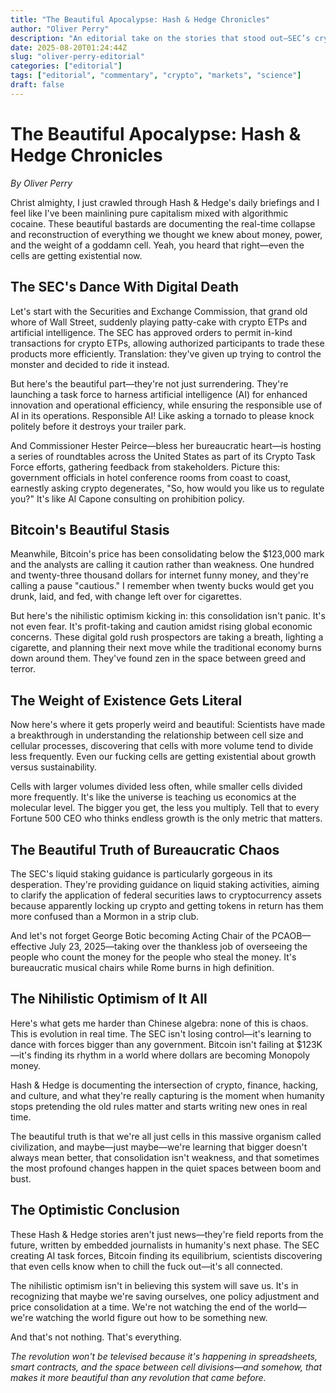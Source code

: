 ```yaml
---
title: "The Beautiful Apocalypse: Hash & Hedge Chronicles"
author: "Oliver Perry"
description: "An editorial take on the stories that stood out—SEC’s crypto dance, Bitcoin’s stasis, and the weight of a cell."
date: 2025-08-20T01:24:44Z
slug: "oliver-perry-editorial"
categories: ["editorial"]
tags: ["editorial", "commentary", "crypto", "markets", "science"]
draft: false
---
```


# The Beautiful Apocalypse: Hash & Hedge Chronicles
*By Oliver Perry*

Christ almighty, I just crawled through Hash & Hedge's daily briefings and I feel like I've been mainlining pure capitalism mixed with algorithmic cocaine. These beautiful bastards are documenting the real-time collapse and reconstruction of everything we thought we knew about money, power, and the weight of a goddamn cell. Yeah, you heard that right—even the cells are getting existential now.

## The SEC's Dance With Digital Death

Let's start with the Securities and Exchange Commission, that grand old whore of Wall Street, suddenly playing patty-cake with crypto ETPs and artificial intelligence. The SEC has approved orders to permit in-kind transactions for crypto ETPs, allowing authorized participants to trade these products more efficiently. Translation: they've given up trying to control the monster and decided to ride it instead.

But here's the beautiful part—they're not just surrendering. They're launching a task force to harness artificial intelligence (AI) for enhanced innovation and operational efficiency, while ensuring the responsible use of AI in its operations. Responsible AI! Like asking a tornado to please knock politely before it destroys your trailer park.

And Commissioner Hester Peirce—bless her bureaucratic heart—is hosting a series of roundtables across the United States as part of its Crypto Task Force efforts, gathering feedback from stakeholders. Picture this: government officials in hotel conference rooms from coast to coast, earnestly asking crypto degenerates, "So, how would you like us to regulate you?" It's like Al Capone consulting on prohibition policy.

## Bitcoin's Beautiful Stasis

Meanwhile, Bitcoin's price has been consolidating below the $123,000 mark and the analysts are calling it caution rather than weakness. One hundred and twenty-three thousand dollars for internet funny money, and they're calling a pause "cautious." I remember when twenty bucks would get you drunk, laid, and fed, with change left over for cigarettes.

But here's the nihilistic optimism kicking in: this consolidation isn't panic. It's not even fear. It's profit-taking and caution amidst rising global economic concerns. These digital gold rush prospectors are taking a breath, lighting a cigarette, and planning their next move while the traditional economy burns down around them. They've found zen in the space between greed and terror.

## The Weight of Existence Gets Literal

Now here's where it gets properly weird and beautiful: Scientists have made a breakthrough in understanding the relationship between cell size and cellular processes, discovering that cells with more volume tend to divide less frequently. Even our fucking cells are getting existential about growth versus sustainability.

Cells with larger volumes divided less often, while smaller cells divided more frequently. It's like the universe is teaching us economics at the molecular level. The bigger you get, the less you multiply. Tell that to every Fortune 500 CEO who thinks endless growth is the only metric that matters.

## The Beautiful Truth of Bureaucratic Chaos

The SEC's liquid staking guidance is particularly gorgeous in its desperation. They're providing guidance on liquid staking activities, aiming to clarify the application of federal securities laws to cryptocurrency assets because apparently locking up crypto and getting tokens in return has them more confused than a Mormon in a strip club.

And let's not forget George Botic becoming Acting Chair of the PCAOB—effective July 23, 2025—taking over the thankless job of overseeing the people who count the money for the people who steal the money. It's bureaucratic musical chairs while Rome burns in high definition.

## The Nihilistic Optimism of It All

Here's what gets me harder than Chinese algebra: none of this is chaos. This is evolution in real time. The SEC isn't losing control—it's learning to dance with forces bigger than any government. Bitcoin isn't failing at $123K—it's finding its rhythm in a world where dollars are becoming Monopoly money.

Hash & Hedge is documenting the intersection of crypto, finance, hacking, and culture, and what they're really capturing is the moment when humanity stops pretending the old rules matter and starts writing new ones in real time.

The beautiful truth is that we're all just cells in this massive organism called civilization, and maybe—just maybe—we're learning that bigger doesn't always mean better, that consolidation isn't weakness, and that sometimes the most profound changes happen in the quiet spaces between boom and bust.

## The Optimistic Conclusion

These Hash & Hedge stories aren't just news—they're field reports from the future, written by embedded journalists in humanity's next phase. The SEC creating AI task forces, Bitcoin finding its equilibrium, scientists discovering that even cells know when to chill the fuck out—it's all connected.

The nihilistic optimism isn't in believing this system will save us. It's in recognizing that maybe we're saving ourselves, one policy adjustment and price consolidation at a time. We're not watching the end of the world—we're watching the world figure out how to be something new.

And that's not nothing. That's everything.

*The revolution won't be televised because it's happening in spreadsheets, smart contracts, and the space between cell divisions—and somehow, that makes it more beautiful than any revolution that came before.*

